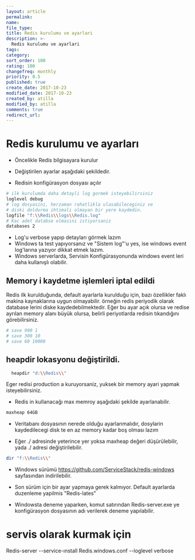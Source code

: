```yaml
---
layout: article
permalink:
name:
file_type:
title: Redis kurulumu ve ayarlari
description: >-
  Redis kurulumu ve ayarlari
tags:  
category:  
sort_order: 100
rating: 100
changefreq: monthly
priority: 0.5
published: true
create_date: 2017-10-23
modified_date: 2017-10-23
created_by: atilla
modified_by: atilla
comments: true
redirect_url:
---
```

# Redis kurulumu ve ayarları

- Öncelikle Redis bilgisayara kurulur

- Değiştirilen ayarlar aşağıdaki şekildedir.
- Redisin konfigürasyon dosyası açılır

```bash
# ilk kurulumda daha detayli log gormek isteyebilirsiniz
loglevel debug
# log dosyasini, herzaman rahatlikla ulasabileceginiz ve
# diski doldurma ihtimali olmayan bir yere kaydedin.
logfile "f:\\Redis\\logs\\Redis.log"
# Kac adet databse olmasini istiyorsaniz
databases 2
```
- Log'u verbose yapıp detayları görmek lazım
- Windows ta test yapıyorsanız ve "Sistem log"'u yes, ise windows event log'larına yazıyor dikkat etmek lazım.
- Windows serverlarda, Servisin Konfigürasyonunda windows event leri daha kullanışlı olabilir.

## Memory i kaydetme işlemleri iptal edildi
Redis ilk kurulduğunda, default ayarlarla kurulduğu için, bazı özellikler
faklı makina kaynaklarına uygun olmayabilir. örneğin redis periyodik olarak database lerini
diske kaydedebilmektedir. Eğer bu ayar açık olursa ve redise ayrılan memory alanı büyük olursa,
belirli periyotlarda redisin tıkandığını görebilirsiniz.

```bash
# save 900 1
# save 300 10
# save 60 10000
```

## heapdir lokasyonu değiştirildi.
```bash
  heapdir "d:\\Redis\\"
```

Eger redisi production a kuruyorsaniz, yuksek bir memory ayari yapmak isteyebilirsiniz.

- Redis in kullanacağı max memroy aşağıdaki şekilde ayarlanabilir.
```bash
maxheap 64GB
```

- Veritabanı dosyasının nerede olduğu ayarlanmalıdır, dosylarin kaydedilecegi disk te en az memory kadar boş olması lazım

- Eğer ./ adresinde yeterince yer yoksa maxheap değeri düşürülebilir, yada ./ adresi değiştirilebilir.
```bash
dir "f:\\Redis\\"
```


- Windows sürümü https://github.com/ServiceStack/redis-windows sayfasından indirilebilir.
- Son sürüm için bir ayar yapmaya gerek kalmıyor. Default ayarlarda duzenleme yapilmis "Redis-lates"

- Windowsta deneme yaparken, komut satırından Redis-server.exe ye konfigürasyon dosyasının adı verilerek deneme yapılabilir.



# servis olarak kurmak için

Redis-server --service-ınstall Redis.windows.conf --loglevel verbose
